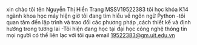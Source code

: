 xin chào tôi tên Nguyễn Thị Hiền Trang MSSV19522383 
tôi học khóa K14 ngành khoa học máy 
hiện giờ  tôi đang tìm hiểu về ngôn ngữ Python
-tôi quan tâm đến lập trình và trao đổi các phương pháp ,cách thiết kế và định hướng trong tương lai 
-Tôi hiện đang học tại đại học công nghệ thông tin
mọi người có thể liên lạc với tôi qua email 19522383@gm.uit.edu.vn
